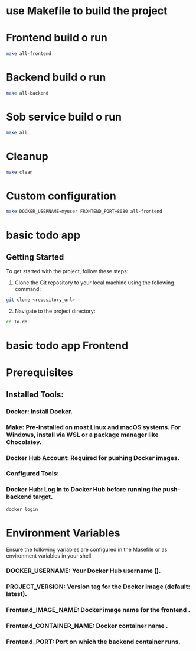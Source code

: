 # use Makefile to build the project

# Frontend build o run

```bash
make all-frontend

```

# Backend build o run

```bash
make all-backend
```

# Sob service build o run

```bash
make all
```

# Cleanup

```bash
make clean
```

# Custom configuration

```bash
make DOCKER_USERNAME=myuser FRONTEND_PORT=8080 all-frontend
```

# basic todo app

## Getting Started

To get started with the project, follow these steps:

1. Clone the Git repository to your local machine using the following command:

```bash
git clone <repository_url>
```

2. Navigate to the project directory:

```bash
cd To-do
```

# basic todo app Frontend

# Prerequisites

## Installed Tools:

### Docker: Install Docker.

### Make: Pre-installed on most Linux and macOS systems. For Windows, install via WSL or a package manager like Chocolatey.

### Docker Hub Account: Required for pushing Docker images.

### Configured Tools:

### Docker Hub: Log in to Docker Hub before running the push-backend target.

```bash
docker login
```

# Environment Variables

Ensure the following variables are configured in the Makefile or as environment variables in your shell:

### DOCKER_USERNAME: Your Docker Hub username ().

### PROJECT_VERSION: Version tag for the Docker image (default: latest).

### Frontend_IMAGE_NAME: Docker image name for the frontend .

### Frontend_CONTAINER_NAME: Docker container name .

### Frontend_PORT: Port on which the backend container runs.
